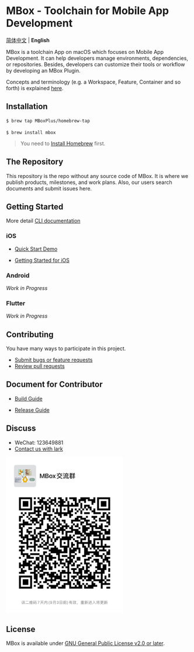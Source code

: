 # MBox - Toolchain for Mobile App Development

[简体中文](./README-CN.md) | **English**

MBox is a toolchain App on macOS which focuses on Mobile App Development. It can help developers manage environments, dependencies, or repositories. Besides, developers can customize their tools or workflow by developing an MBox Plugin.

Concepts and terminology (e.g. a Workspace, Feature, Container and so forth) is explained [here](https://github.com/MBoxPlus/mbox/wiki/MBox-terminology).

## Installation
```
$ brew tap MBoxPlus/homebrew-tap

$ brew install mbox
```
> You need to [Install Homebrew](https://brew.sh/) first.

## The Repository

This repository is the repo without any source code of MBox. It is where we publish products, milestones, and work plans. Also, our users search documents and submit issues here.

## Getting Started

More detail [CLI documentation](https://github.com/MBoxPlus/mbox/wiki/CLI-documentation)

### iOS

- [Quick Start Demo](doc/quick_start_demo_ios.md)

- [Getting Started for iOS](./doc/getting_started_ios.md)

### Android
*Work in Progress*

### Flutter
*Work in Progress*

## Contributing
You have many ways to participate in this project.
- [Submit bugs or feature requests](https://github.com/MBoxPlus/mbox/issues)
- [Review pull requests](https://github.com/MBoxPlus/mbox/pulls)

## Document for Contributor 

- [Build Guide](doc/build.md)

- [Release Guide](doc/release.md)

## Discuss
- WeChat: 123649881
- [Contact us with lark](https://applink.feishu.cn/client/chat/chatter/add_by_link?link_token=fb2k24b7-a10f-40d3-85a4-cd31abc6f3e2)
<p align="left"><img src="doc/wechat.jpeg" alt="Wechat group" width="320px"></p>

## License
MBox is available under [GNU General Public License v2.0 or later](./LICENSE).
